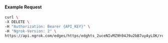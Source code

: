 <!-- Code generated for API Clients. DO NOT EDIT. -->

#### Example Request

```bash
curl \
-X DELETE \
-H "Authorization: Bearer {API_KEY}" \
-H "Ngrok-Version: 2" \
https://api.ngrok.com/edges/https/edghts_2uceNIvMZ9h94J9u2bB7uyAyLOK/routes/edghtsrt_2uceNKl9ph7M1pNli1lI0ZXKxBR/webhook_verification
```
